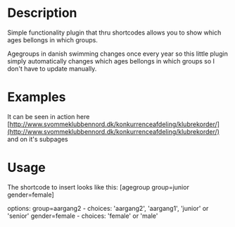 # Description

Simple functionality plugin that thru shortcodes allows you to show which ages bellongs in which groups.

Agegroups in danish swimming changes once every year so this little plugin simply automatically changes which ages bellongs in which groups so I don't have to update manually.

# Examples

It can be seen in action here [http://www.svommeklubbennord.dk/konkurrenceafdeling/klubrekorder/](http://www.svommeklubbennord.dk/konkurrenceafdeling/klubrekorder/) and on it's subpages

# Usage

The shortcode to insert looks like this:
	[agegroup group=junior gender=female]

options:
	group=aargang2 - choices: 'aargang2', 'aargang1', 'junior' or 'senior'
	gender=female - choices: 'female' or 'male'